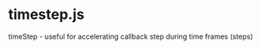 timestep.js
===========

timeStep - useful for accelerating callback step during time frames (steps)
